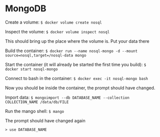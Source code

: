 # MongoDB

Create a volume:
`$ docker volume create nosql`

Inspect the volume:
`$ docker volume inspect nosql`

This should bring up the place where the volume is. Put your data there

Build the container:
`$ docker run --name nosql-mongo -d --mount source=nosql,target=/nosql-data mongo`

Start the container (it will already be started the first time you build):
`$ docker start nosql-mongo`

Connect to bash in the container:
`$ docker exec -it nosql-mongo bash`

Now you should be inside the container, the prompt should have changed.

Import data:
`$ mongoimport --db DATABASE_NAME --collection COLLECTION_NAME /data/db/FILE`

Run the mango shell:
`$ mango`

The prompt should have changed again

`> use DATABASE_NAME`
